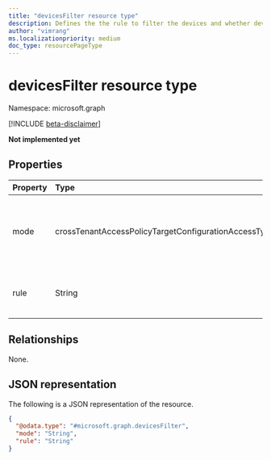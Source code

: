 ```yaml
---
title: "devicesFilter resource type"
description: Defines the the rule to filter the devices and whether devices satisfying the rule should be allowed or blocked. **devicesFilter is not yet implemented.**
author: "vimrang"
ms.localizationpriority: medium
doc_type: resourcePageType
---
```


# devicesFilter resource type

Namespace: microsoft.graph

[!INCLUDE [beta-disclaimer](../../includes/beta-disclaimer.md)]

**Not implemented yet**

## Properties
|Property|Type|Description|
|:---|:---|:---|
|mode|crossTenantAccessPolicyTargetConfigurationAccessType|Determines whether devices satisfying the rule should be allowed or blocked.The possible values are: `allowed`, `blocked`, `unknownFutureValue`.**Not implemented yet**|
|rule|String|Defines the rule to filter the devices. An example would be `device.deviceAttribute2 -eq 'PrivilegedAccessWorkstation'` **Not implemented yet**|

## Relationships
None.

## JSON representation
The following is a JSON representation of the resource.
<!-- {
  "blockType": "resource",
  "@odata.type": "microsoft.graph.devicesFilter"
}
-->
``` json
{
  "@odata.type": "#microsoft.graph.devicesFilter",
  "mode": "String",
  "rule": "String"
}
```
